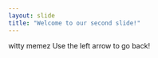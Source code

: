 ```yaml
---
layout: slide
title: "Welcome to our second slide!"
---
```

witty memez
Use the left arrow to go back!
